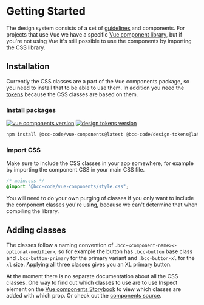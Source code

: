 # Getting Started
The design system consists of a set of [guidelines](../guidelines.md) and components. For projects that use Vue we have a specific [Vue component library](../vue-components/README.md), but if you're not using Vue it's still possible to use the components by importing the CSS library.

## Installation
Currently the CSS classes are a part of the Vue components package, so you need to install that to be able to use them. In addition you need the [tokens](../tokens/README.md) because the CSS classes are based on them.

### Install packages
[![vue components version](https://img.shields.io/npm/v/@bcc-code/vue-components/latest?label=%40bcc-code%2Fvue-components)](https://github.com/bcc-code/bcc-vue-components/releases) [![design tokens version](https://img.shields.io/npm/v/@bcc-code/design-tokens/latest?label=%40bcc-code%2Fdesign-tokens)](https://github.com/bcc-code/bcc-design-tokens/releases)

```sh
npm install @bcc-code/vue-components@latest @bcc-code/design-tokens@latest
```

### Import CSS
Make sure to include the CSS classes in your app somewhere, for example by importing the component CSS in your main CSS file.

```css
/* main.css */
@import "@bcc-code/vue-components/style.css";
```

You will need to do your own purging of classes if you only want to include the component classes you're using, because we can't determine that when compiling the library.

## Adding classes
The classes follow a naming convention of `.bcc-<component-name><-optional-modifier>`, so for example the button has `.bcc-button` base class and `.bcc-button-primary` for the primary variant and `.bcc-button-xl` for the `xl` size. Applying all three classes gives you an XL primary button.

At the moment there is no separate documentation about all the CSS classes. One way to find out which classes to use are to use Inspect element on the [Vue components Storybook](https://vue-components-storybook.developer.bcc.no/) to view which classes are added with which prop. Or check out the [components source](https://github.com/bcc-code/bcc-vue-components/tree/main/src/components).
